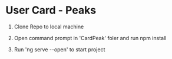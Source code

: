 # User Card - Peaks

1. Clone Repo to local machine

2. Open command prompt in 'CardPeak' foler and run npm install

3. Run 'ng serve --open' to start project
